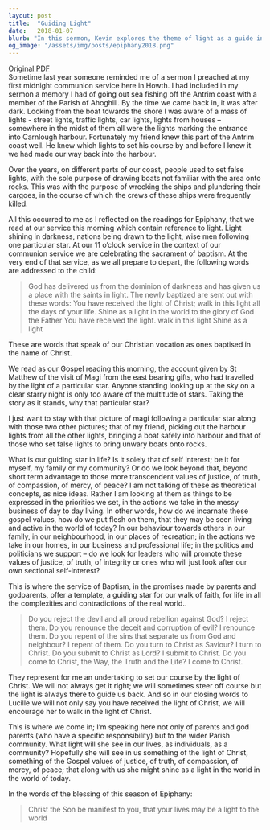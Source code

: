 ```yaml
---
layout: post
title:  "Guiding Light"
date:   2018-01-07
blurb: "In this sermon, Kevin explores the theme of light as a guide in our lives, drawing parallels from his personal experience of sea fishing at night and the biblical account of the Magi following a star. He challenges us to consider what our guiding star in life is, urging us to look beyond self-interest and embody values of justice, truth, compassion, mercy, and peace in our daily lives."
og_image: "/assets/img/posts/epiphany2018.png"
---
```

[Original PDF](/assets/pdf/epiphany2018.pdf)    
Sometime last year someone reminded me of a sermon I preached at my first midnight communion service here in Howth. I had included in my sermon a memory I had of going out sea fishing off the Antrim coast with a member of the Parish of Ahoghill. By the time we came back in, it was after dark. Looking from the boat towards the shore I was aware of a mass of lights - street lights, traffic lights, car lights, lights from houses – somewhere in the midst of them all were the lights marking the entrance into Carnlough harbour. Fortunately my friend knew this part of the Antrim coast well. He knew which lights to set his course by and before I knew it we had made our way back into the harbour.

Over the years, on different parts of our coast, people used to set false lights, with the sole purpose of drawing boats not familiar with the area onto rocks. This was with the purpose of wrecking the ships and plundering their cargoes, in the course of which the crews of these ships were frequently killed.

All this occurred to me as I reflected on the readings for Epiphany, that we read at our service this morning which contain reference to light. Light shining in darkness, nations being drawn to the light, wise men following one particular star. At our 11 o’clock service in the context of our communion service we are celebrating the sacrament of baptism. At the very end of that service, as we all prepare to depart, the following words are addressed to the child:

> God has delivered us from the dominion of darkness
> and has given us a place with the saints in light.
> The newly baptized are sent out with these words:
> You have received the light of Christ;
> walk in this light all the days of your life.
> Shine as a light in the world
> to the glory of God the Father
> You have received the light.
> walk in this light
> Shine as a light

These are words that speak of our Christian vocation as ones baptised in the name of Christ.

We read as our Gospel reading this morning, the account given by St Matthew of the visit of Magi from the east bearing gifts, who had travelled by the light of a particular star. Anyone standing looking up at the sky on a clear starry night is only too aware of the multitude of stars. Taking the story as it stands, why that particular star?

I just want to stay with that picture of magi following a particular star along with those two other pictures; that of my friend, picking out the harbour lights from all the other lights, bringing a boat safely into harbour and that of those who set false lights to bring unwary boats onto rocks.

What is our guiding star in life? Is it solely that of self interest; be it for myself, my family or my community? Or do we look beyond that, beyond short term advantage to those more transcendent values of justice, of truth, of compassion, of mercy, of peace? I am not talking of these as theoretical concepts, as nice ideas. Rather I am looking at them as things to be expressed in the priorities we set, in the actions we take in the messy business of day to day living. In other words, how do we incarnate these gospel values, how do we put flesh on them, that they may be seen living and active in the world of today? In our behaviour towards others in our family, in our neighbourhood, in our places of recreation; in the actions we take in our homes, in our business and professional life; in the politics and politicians we support – do we look for leaders who will promote these values of justice, of truth, of integrity or ones who will just look after our own sectional self-interest?

This is where the service of Baptism, in the promises made by parents and godparents, offer a template, a guiding star for our walk of faith, for life in all the complexities and contradictions of the real world..

> Do you reject the devil and all proud rebellion against God?
> I reject them.
> Do you renounce the deceit and corruption of evil?
> I renounce them.
> Do you repent of the sins that separate us from God and neighbour?
> I repent of them.
> Do you turn to Christ as Saviour?
> I turn to Christ.
> Do you submit to Christ as Lord?
> I submit to Christ.
> Do you come to Christ, the Way, the Truth and the Life?
> I come to Christ.

They represent for me an undertaking to set our course by the light of Christ. We will not always get it right; we will sometimes steer off course but the light is always there to guide us back. And so in our closing words to Lucille we will not only say you have received the light of Christ, we will encourage her to walk in the light of Christ.

This is where we come in; I’m speaking here not only of parents and god parents (who have a specific responsibility) but to the wider Parish community. What light will she see in our lives, as individuals, as a community? Hopefully she will see in us something of the light of Christ, something of the Gospel values of justice, of truth, of compassion, of mercy, of peace; that along with us she might shine as a light in the world in the world of today.

In the words of the blessing of this season of Epiphany:

> Christ the Son be manifest to you,
> that your lives may be a light to the world
